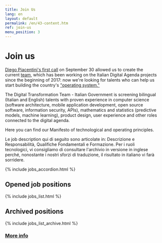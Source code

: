 ```yaml
---
title: Join Us
lang: en
layout: default
permalink: /en/43-content.htm
ref: join-us
menu_position: 3
---
```


# Join us

[Diego Piacentini's first call](https://medium.com/team-per-la-trasformazione-digitale/from-seattle-to-roma-innovation-citizens-talents-6b8c6c06002b) on September 30 allowed us to create the current [team](https://teamdigitale.governo.it/en/49-content.htm), which has been working on the Italian Digital Agenda projects since the beginning of 2017: now we're looking for talents who can help us start building the country's ["operating system."](https://medium.com/team-per-la-trasformazione-digitale/new-operating-system-country-technological-competence-plans-11b50a750ea7)

The Digital Transformation Team - Italian Government is screening bilingual (Italian and English) talents with proven experience in computer science (software architecture, mobile application development, open source software, information security, APIs), mathematics and statistics (predictive models, machine learning), product design, user experience and other roles connected to the digital agenda.

Here you can find our Manifesto of technological and operating principles.

Le job description qui di seguito sono articolate in: Descrizione e Responsabilità, Qualifiche Fondamentali e Formazione. Per i ruoli tecnologici, vi consigliamo di consultare l'archivio in versione in inglese perché, nonostante i nostri sforzi di traduzione, il risultato in italiano vi farà sorridere.

{% include jobs_accordion.html %}

## Opened job positions

{% include jobs_list.html %}

## Archived positions
{% include jobs_list_archive.html %}

### [More info](join-us-more-info.htm)
